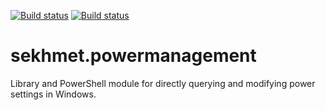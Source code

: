 [![Build status](https://ci.appveyor.com/api/projects/status/hr2ryb5y52sdwwvy/branch/master?svg=true)](https://ci.appveyor.com/project/kimbirkelund/sekhmet-powermanagement/branch/master)
[![Build status](https://ci.appveyor.com/api/projects/status/hr2ryb5y52sdwwvy/branch/master?svg=true)](https://ci.appveyor.com/project/kimbirkelund/sekhmet-powermanagement/branch/develop)


sekhmet.powermanagement
=======================

Library and PowerShell module for directly querying and modifying power settings in Windows.
